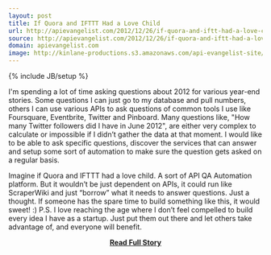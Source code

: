 ```yaml
---
layout: post
title: If Quora and IFTTT Had a Love Child
url: http://apievangelist.com/2012/12/26/if-quora-and-iftt-had-a-love-child/
source: http://apievangelist.com/2012/12/26/if-quora-and-iftt-had-a-love-child/
domain: apievangelist.com
image: http://kinlane-productions.s3.amazonaws.com/api-evangelist-site/blog/IFTTT-logo.jpeg
---
```

{% include JB/setup %}<p>
I'm spending a lot of time asking questions about 2012 for various year-end stories.  Some questions I can just go to my database and pull numbers, others I can use various APIs to ask questions of common tools I use like Foursquare, Eventbrite, Twitter and Pinboard.
Many questions like, "How many Twitter followers did I have in June 2012", are either very complex to calculate or impossible if I didn&rsquo;t gather the data at that moment.  I would like to be able to ask specific questions, discover the services that can answer and setup some sort of automation to make sure the question gets asked on a regular basis.

Imagine if Quora and IFTTT had a love child.  A sort of API QA Automation platform.  But it wouldn&rsquo;t be just dependent on APIs, it could run like ScraperWiki and just &ldquo;borrow&rdquo; what it needs to answer questions.
Just a thought.  If someone has the spare time to build something like this, it would sweet!  :)
P.S.  I love reaching the age where I don&rsquo;t feel compelled to build every idea I have as a startup.  Just put them out there and let others take advantage of, and everyone will benefit.</p>
<center><p><a href="http://apievangelist.com/2012/12/26/if-quora-and-iftt-had-a-love-child/" style='padding:25px; font-sze:18px; font-weight: bold;'>Read Full Story</a></p></center>
